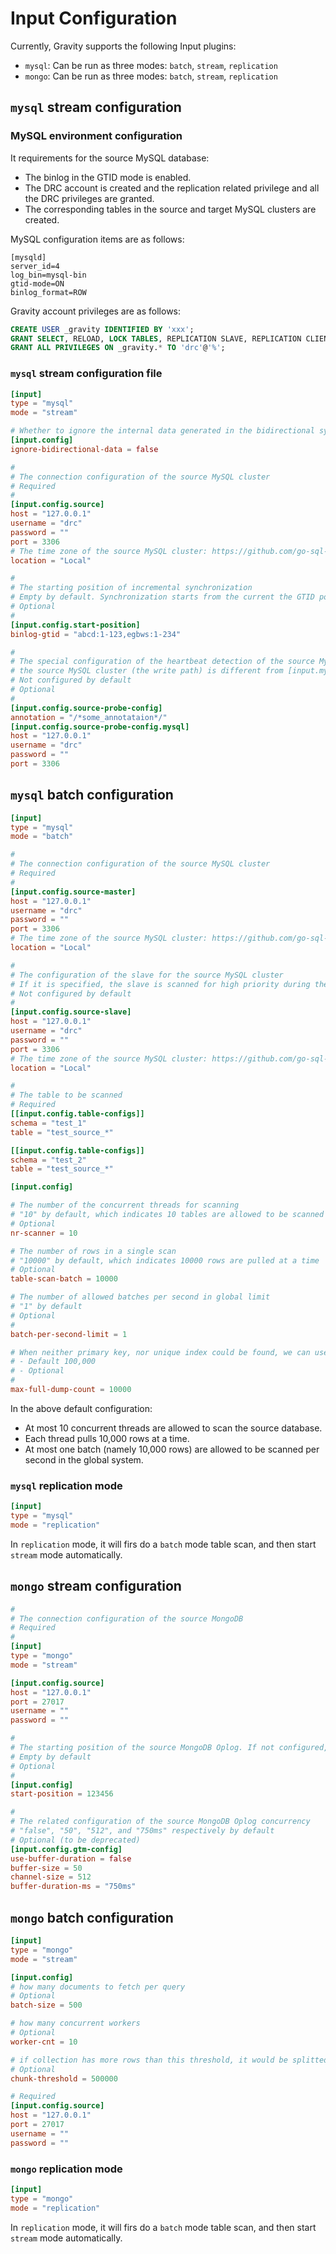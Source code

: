# Input Configuration

Currently, Gravity supports the following Input plugins:

- `mysql`: Can be run as three modes: `batch`, `stream`, `replication`
- `mongo`: Can be run as three modes: `batch`, `stream`, `replication`

## `mysql` stream configuration

### MySQL environment configuration

It requirements for the source MySQL database:

- The binlog in the GTID mode is enabled.
- The DRC account is created and the replication related privilege and all the DRC privileges are granted.
- The corresponding tables in the source and target MySQL clusters are created.

MySQL configuration items are as follows:

```
[mysqld]
server_id=4
log_bin=mysql-bin
gtid-mode=ON
binlog_format=ROW
```

Gravity account privileges are as follows:

```sql
CREATE USER _gravity IDENTIFIED BY 'xxx';
GRANT SELECT, RELOAD, LOCK TABLES, REPLICATION SLAVE, REPLICATION CLIENT, INSERT, UPDATE, DELETE ON *.* TO 'drc'@'%';
GRANT ALL PRIVILEGES ON _gravity.* TO 'drc'@'%';
```

### `mysql` stream configuration file

```toml
[input]
type = "mysql"
mode = "stream"

# Whether to ignore the internal data generated in the bidirectional synchronization. "false" by default
[input.config]
ignore-bidirectional-data = false

#
# The connection configuration of the source MySQL cluster
# Required
#
[input.config.source]
host = "127.0.0.1"
username = "drc"
password = ""
port = 3306
# The time zone of the source MySQL cluster: https://github.com/go-sql-driver/mysql#loc
location = "Local"

#
# The starting position of incremental synchronization
# Empty by default. Synchronization starts from the current the GTID position.
# Optional
#
[input.config.start-position]
binlog-gtid = "abcd:1-123,egbws:1-234"

#
# The special configuration of the heartbeat detection of the source MySQL cluster. If the heartbeat detection of
# the source MySQL cluster (the write path) is different from [input.mysqlbinlog.source], you can configure this item.
# Not configured by default
# Optional
#
[input.config.source-probe-config]
annotation = "/*some_annotataion*/"
[input.config.source-probe-config.mysql]
host = "127.0.0.1"
username = "drc"
password = ""
port = 3306
```

## `mysql` batch configuration

```toml
[input]
type = "mysql"
mode = "batch"

#
# The connection configuration of the source MySQL cluster
# Required
#
[input.config.source-master]
host = "127.0.0.1"
username = "drc"
password = ""
port = 3306
# The time zone of the source MySQL cluster: https://github.com/go-sql-driver/mysql#loc
location = "Local"

#
# The configuration of the slave for the source MySQL cluster
# If it is specified, the slave is scanned for high priority during the data scanning process.
# Not configured by default
#
[input.config.source-slave]
host = "127.0.0.1"
username = "drc"
password = ""
port = 3306
# The time zone of the source MySQL cluster: https://github.com/go-sql-driver/mysql#loc
location = "Local"

#
# The table to be scanned
# Required
[[input.config.table-configs]]
schema = "test_1"
table = "test_source_*"

[[input.config.table-configs]]
schema = "test_2"
table = "test_source_*"

[input.config]

# The number of the concurrent threads for scanning
# "10" by default, which indicates 10 tables are allowed to be scanned at the same time at most.
# Optional
nr-scanner = 10

# The number of rows in a single scan
# "10000" by default, which indicates 10000 rows are pulled at a time
# Optional
table-scan-batch = 10000

# The number of allowed batches per second in global limit
# "1" by default
# Optional
#
batch-per-second-limit = 1

# When neither primary key, nor unique index could be found, we can use full table scan on tables with less rows than `max-full-dump-count`. Otherwise we'll stop and exit.
# - Default 100,000
# - Optional
#
max-full-dump-count = 10000
```

In the above default configuration:

- At most 10 concurrent threads are allowed to scan the source database.
- Each thread pulls 10,000 rows at a time.
- At most one batch (namely 10,000 rows) are allowed to be scanned per second in the global system. 

### `mysql` replication mode

```toml
[input]
type = "mysql"
mode = "replication"
```

In `replication` mode, it will firs do a `batch` mode table scan, and then start `stream` mode automatically. 

## `mongo` stream configuration

```toml
#
# The connection configuration of the source MongoDB
# Required
#
[input]
type = "mongo"
mode = "stream"

[input.config.source]
host = "127.0.0.1"
port = 27017
username = ""
password = ""

#
# The starting position of the source MongoDB Oplog. If not configured, synchronization starts from the latest Oplog.
# Empty by default
# Optional
#
[input.config]
start-position = 123456

#
# The related configuration of the source MongoDB Oplog concurrency
# "false", "50", "512", and "750ms" respectively by default
# Optional (to be deprecated)
[input.config.gtm-config]
use-buffer-duration = false
buffer-size = 50
channel-size = 512
buffer-duration-ms = "750ms"
```

## `mongo` batch configuration
```toml
[input]
type = "mongo"
mode = "stream"

[input.config]
# how many documents to fetch per query
# Optional
batch-size = 500 

# how many concurrent workers
# Optional
worker-cnt = 10 

# if collection has more rows than this threshold, it would be splitted into chunks to scan parallelly
# Optional
chunk-threshold = 500000 

# Required
[input.config.source]
host = "127.0.0.1"
port = 27017
username = ""
password = ""
```

### `mongo` replication mode

```toml
[input]
type = "mongo"
mode = "replication"
```

In `replication` mode, it will firs do a `batch` mode table scan, and then start `stream` mode automatically. 

